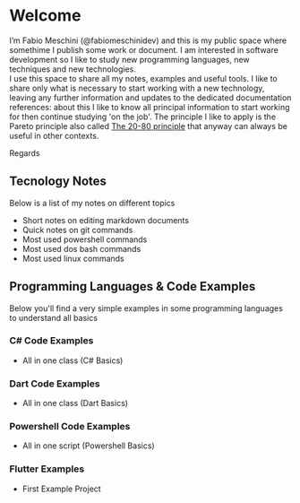 # Welcome
I’m Fabio Meschini (@fabiomeschinidev) and this is my public space where somethime I publish some work or document. 
I am interested in software development so I like to study new programming languages, new techniques and new technologies.  
  I use this space to share all my notes, examples and useful tools. I like to share only what is necessary to start working with a new technology, leaving any further information and updates to the dedicated documentation references: about this I like to know all principal information to start working for then continue studying 'on the job'. The principle I like to apply is the Pareto principle also called  [The 20-80 principle](https://www.youtube.com/watch?v=lsGwqk_agcQ "The 20-80 principle") that anyway can always be useful in other contexts.

Regards

## Tecnology Notes
Below is a list of my notes on different topics 

- Short notes on editing markdown documents
- Quick notes on git commands 
- Most used powershell commands  
- Most used dos bash commands 
- Most used linux commands  

## Programming Languages & Code Examples
Below you'll find a very simple examples in some programming languages to understand all basics

### C# Code Examples
- All in one class (C# Basics)

### Dart Code Examples
- All in one class (Dart Basics)

### Powershell Code Examples
- All in one script (Powershell Basics)

### Flutter Examples
- First Example Project 

<!---
fabiomeschinidev/fabiomeschinidev is a ✨ special ✨ repository because its `README.md` (this file) appears on your GitHub profile.
You can click the Preview link to take a look at your changes.
--->
